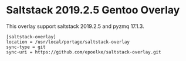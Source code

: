 Saltstack 2019.2.5 Gentoo Overlay
==================================

This overlay support saltstack 2019.2.5 and pyzmq 17.1.3.

```
[saltstack-overlay]
location = /usr/local/portage/saltstack-overlay
sync-type = git
sync-uri = https://github.com/epoelke/saltstack-overlay.git
```
